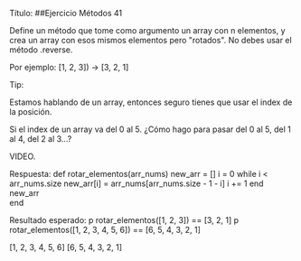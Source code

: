 Título:
##Ejercicio Métodos 41

Define un método que tome como argumento un array con n elementos, y crea un array con esos mismos elementos pero "rotados". No debes usar el método .reverse.

Por ejemplo:
[1, 2, 3]) -> [3, 2, 1]

Tip:

Estamos hablando de un array, entonces seguro tienes que usar el index de la posición.

Si el index de un array va del 0 al 5. ¿Cómo hago para pasar del 0 al 5, del 1 al 4, del 2 al 3...?

VIDEO.

Respuesta:
def rotar_elementos(arr_nums)
	new_arr = []
	i = 0
	while i < arr_nums.size
		new_arr[i] = arr_nums[arr_nums.size - 1 - i]
		i += 1
	end
  new_arr  
end

Resultado esperado:
p rotar_elementos([1, 2, 3]) == [3, 2, 1]
p rotar_elementos([1, 2, 3, 4, 5, 6]) == [6, 5, 4, 3, 2, 1]

[1, 2, 3, 4, 5, 6]
[6, 5, 4, 3, 2, 1]
